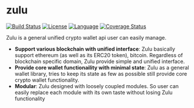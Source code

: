 # zulu
[![Build Status](https://travis-ci.com/DE-labtory/zulu.svg?branch=develop)](https://travis-ci.org/DE-labtory/zulu)
[![License](https://img.shields.io/badge/License-Apache%202.0-blue.svg)](https://opensource.org/licenses/Apache-2.0) [![Language](https://img.shields.io/badge/language-go-orange.svg)](https://golang.org) [![Coverage Status](https://coveralls.io/repos/github/DE-labtory/zulu/badge.svg?branch=develop)](https://coveralls.io/github/DE-labtory/zulu?branch=develop)

Zulu is a general unified crypto wallet api user can easily manage.

* **Support various blockchain with unified interface**: Zulu basically support ethereum (as well as  its ERC20 token), bitcoin. Regardless of blockchain specific domain, Zulu provide simple and unified interface.
* **Provide core wallet functionaility with minimal state**: Zulu as a general wallet library, tries to keep its state as few as possible still provide core crypto wallet functionality.
* **Modular**: Zulu designed with loosely coupled modules. So user can easily replace each module with its own taste without losing Zulu functionality   

